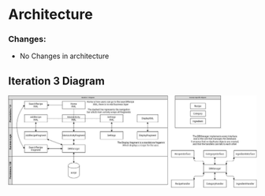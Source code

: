 # Architecture

### Changes:

- No Changes in architecture

## Iteration 3 Diagram

![architecture](Architecture-Iteration3.jpg)
